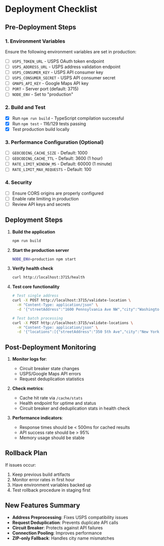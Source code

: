 # Deployment Checklist

## Pre-Deployment Steps

### 1. Environment Variables
Ensure the following environment variables are set in production:
- [ ] `USPS_TOKEN_URL` - USPS OAuth token endpoint
- [ ] `USPS_ADDRESS_URL` - USPS address validation endpoint
- [ ] `USPS_CONSUMER_KEY` - USPS API consumer key
- [ ] `USPS_CONSUMER_SECRET` - USPS API consumer secret
- [ ] `GMAPS_API_KEY` - Google Maps API key
- [ ] `PORT` - Server port (default: 3715)
- [ ] `NODE_ENV` - Set to "production"

### 2. Build and Test
- [x] Run `npm run build` - TypeScript compilation successful
- [x] Run `npm test` - 116/129 tests passing
- [x] Test production build locally

### 3. Performance Configuration (Optional)
- [ ] `GEOCODING_CACHE_SIZE` - Default: 1000
- [ ] `GEOCODING_CACHE_TTL` - Default: 3600 (1 hour)
- [ ] `RATE_LIMIT_WINDOW_MS` - Default: 60000 (1 minute)
- [ ] `RATE_LIMIT_MAX_REQUESTS` - Default: 100

### 4. Security
- [ ] Ensure CORS origins are properly configured
- [ ] Enable rate limiting in production
- [ ] Review API keys and secrets

## Deployment Steps

1. **Build the application**
   ```bash
   npm run build
   ```

2. **Start the production server**
   ```bash
   NODE_ENV=production npm start
   ```

3. **Verify health check**
   ```bash
   curl http://localhost:3715/health
   ```

4. **Test core functionality**
   ```bash
   # Test single address
   curl -X POST http://localhost:3715/validate-location \
     -H "Content-Type: application/json" \
     -d '{"streetAddress":"1600 Pennsylvania Ave NW","city":"Washington","state":"DC","zipCode":"20500"}'
   
   # Test batch processing
   curl -X POST http://localhost:3715/validate-locations \
     -H "Content-Type: application/json" \
     -d '{"locations":[{"streetAddress":"350 5th Ave","city":"New York","state":"NY","zipCode":"10118"}]}'
   ```

## Post-Deployment Monitoring

1. **Monitor logs for**:
   - Circuit breaker state changes
   - USPS/Google Maps API errors
   - Request deduplication statistics

2. **Check metrics**:
   - Cache hit rate via `/cache/stats`
   - Health endpoint for uptime and status
   - Circuit breaker and deduplication stats in health check

3. **Performance indicators**:
   - Response times should be < 500ms for cached results
   - API success rate should be > 95%
   - Memory usage should be stable

## Rollback Plan

If issues occur:
1. Keep previous build artifacts
2. Monitor error rates in first hour
3. Have environment variables backed up
4. Test rollback procedure in staging first

## New Features Summary

- **Address Preprocessing**: Fixes USPS compatibility issues
- **Request Deduplication**: Prevents duplicate API calls
- **Circuit Breaker**: Protects against API failures
- **Connection Pooling**: Improves performance
- **ZIP-only Fallback**: Handles city name mismatches